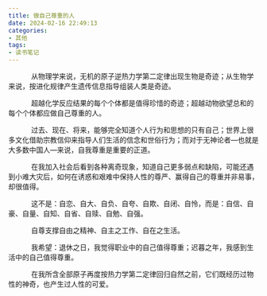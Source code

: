 ```yaml
---
title: 做自己尊重的人
date: 2024-02-16 22:49:13
categories:
- 其他
tags:
- 读书笔记
---
```


&ensp;&ensp;&ensp;&ensp;&ensp;&ensp; 从物理学来说，无机的原子逆热力学第二定律出现生物是奇迹；从生物学来说，按进化规律产生遗传信息指导组装人类是奇迹。

&ensp;&ensp;&ensp;&ensp;&ensp;&ensp; 超越化学反应结果的每个个体都是值得珍惜的奇迹；超越动物欲望总和的每个个体都应做自己尊重的人。

&ensp;&ensp;&ensp;&ensp;&ensp;&ensp; 过去、现在、将来，能够完全知道个人行为和思想的只有自己；世界上很多文化借助宗教信仰来指导人们生活的信念和世俗行为；而对于无神论者—也就是大多数中国人—来说，自我尊重是重要的正道。

&ensp;&ensp;&ensp;&ensp;&ensp;&ensp; 在我加入社会后看到各种离奇现象，知道自己更多弱点和缺陷，可能还遇到小难大灾后，如何在诱惑和艰难中保持人性的尊严、赢得自己的尊重并非易事，却很值得。

&ensp;&ensp;&ensp;&ensp;&ensp;&ensp; 这不是：自恋、自大、自负、自夸、自欺、自闭、自怜，而是：自信、自豪、自量、自知、自省、自赎、自勉、自强。

&ensp;&ensp;&ensp;&ensp;&ensp;&ensp; 自尊支撑自由之精神、自主之工作、自在之生活。

&ensp;&ensp;&ensp;&ensp;&ensp;&ensp; 我希望：退休之日，我觉得职业中的自己值得尊重；迟暮之年，我感到生活中的自己值得尊重。

&ensp;&ensp;&ensp;&ensp;&ensp;&ensp; 在我所含全部原子再度按热力学第二定律回归自然之前，它们既经历过物性的神奇，也产生过人性的可爱。
